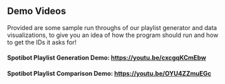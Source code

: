 ## Demo Videos 

Provided are some sample run throughs of our playlist generator and data visualizations, to give you an idea of how the program should run and how to get the IDs it asks for! 

#### Spotibot Playlist Generation Demo: https://youtu.be/cxcgqKCmEbw

#### Spotibot Playlist Comparison Demo: https://youtu.be/OYU4ZZmuEGc
